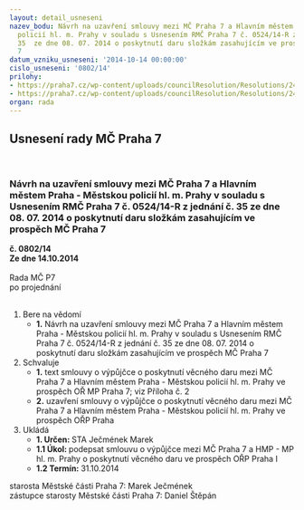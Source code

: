 ```yaml
---
layout: detail_usneseni
nazev_bodu: Návrh na uzavření smlouvy mezi MČ Praha 7 a Hlavním městem Praha - Městskou
  policií hl. m. Prahy v souladu s Usnesením RMČ Praha 7 č. 0524/14-R z jednání č.
  35  ze dne 08. 07. 2014 o poskytnutí daru složkám zasahujícím ve prospěch MČ Praha
  7
datum_vzniku_usneseni: '2014-10-14 00:00:00'
cislo_usneseni: '0802/14'
prilohy:
- https://praha7.cz/wp-content/uploads/councilResolution/Resolutions/24579/47-14-usnesen%c3%ad_0524-14r.doc
- https://praha7.cz/wp-content/uploads/councilResolution/Resolutions/24579/47-14-smlouva_o_v%c3%bdp%c5%afj%c4%8dce-mp_2014.doc
organ: rada
---
```

<div id="ucUsn_pList" class="usn">
	<span><h2>Usnesení rady MČ Praha 7 </h2>
<br></span><div class="standBody">
<span><h3>Návrh na uzavření smlouvy mezi MČ Praha 7 a Hlavním městem Praha - Městskou policií hl. m. Prahy v souladu s Usnesením RMČ Praha 7 č. 0524/14-R z jednání č. 35  ze dne 08. 07. 2014 o poskytnutí daru složkám zasahujícím ve prospěch MČ Praha 7</h3></span><div class="center">
		<strong>č. 0802/14</strong><br>
	</div>
<div class="center">
		<strong>Ze dne 14.10.2014</strong><br><br>
	</div>Rada MČ P7<br> po projednání<br><br><ol>
<li>Bere na vědomí<ul><li>
<strong>1.</strong> Návrh na uzavření smlouvy mezi MČ Praha 7 a Hlavním městem Praha - Městskou policií hl. m. Prahy v souladu s Usnesením RMČ Praha 7 č. 0524/14-R z jednání č. 35  ze dne 08. 07. 2014 o poskytnutí daru složkám zasahujícím ve prospěch MČ Praha 7</li></ul>
</li>
<li>Schvaluje<ul>
<li>
<strong>1.</strong> text smlouvy o výpůjčce o poskytnutí věcného daru mezi MČ Praha 7 a Hlavním městem Praha - Městskou policií hl. m. Prahy ve prospěch OŘ MP Praha 7; viz Příloha č. 2</li>
<li>
<strong>2.</strong> uzavření smlouvy o výpůjčce o poskytnutí věcného daru mezi MČ Praha 7 a Hlavním městem Praha - Městskou policií hl. m. Prahy ve prospěch OŘP Praha        </li>
</ul>
</li>
<li>Ukládá<ul>
<li>
<strong>1. Určen: </strong>STA Ječmének Marek</li>
<li>
<strong>1.1 Úkol: </strong>podepsat smlouvu o výpůjčce mezi MČ Praha 7 a HMP - MP hl. m. Prahy  o poskytnutí věcného daru ve prospěch OŘP Praha I</li>
<li>
<strong>1.2 Termín: </strong>31.10.2014</li>
</ul>
</li>
</ol>starosta Městské části Praha 7: Marek Ječmének<br>zástupce starosty Městské části Praha 7: Daniel Štěpán 
</div>
</div>